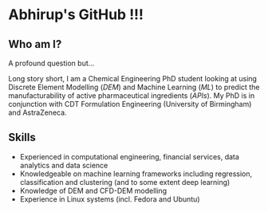 # Abhirup's GitHub !!!

## Who am I?

A profound question but...

Long story short, I am a Chemical Engineering PhD student looking at using Discrete Element Modelling (_DEM_) and Machine Learning (_ML_) to predict the manufacturability of active pharmaceutical ingredients (_APIs_). My PhD is in conjunction with CDT Formulation Engineering (University of Birmingham) and AstraZeneca.
<!---
<>![Abhirup's GitHub stats](https://github-readme-stats.vercel.app/api?username=abhirup-roy&show_icons=true&theme=radical)
--->
## Skills
- Experienced in computational engineering, financial services, data analytics and data science
- Knowledgeable on machine learning frameworks including regression, classification and clustering (and to some extent deep learning)
- Knowledge of DEM and CFD-DEM modelling
- Experience in Linux systems (incl. Fedora and Ubuntu)
